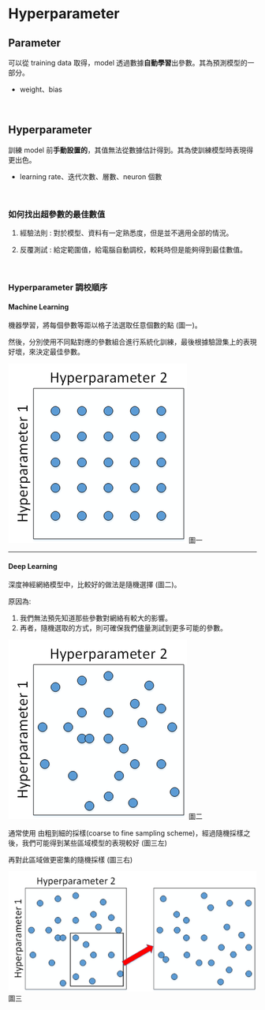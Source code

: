 # Hyperparameter
## Parameter
可以從 training data 取得，model 透過數據<b>自動學習</b>出參數。其為預測模型的一部分。

* weight、bias

<br>

## Hyperparameter
訓練 model 前<b>手動設置的</b>，其值無法從數據估計得到。其為使訓練模型時表現得更出色。

* learning rate、迭代次數、層數、neuron 個數

<br>

### 如何找出超參數的最佳數值

1. 經驗法則 : 對於模型、資料有一定熟悉度，但是並不適用全部的情況。

2. 反覆測試 : 給定範圍值，給電腦自動調校，較耗時但是能夠得到最佳數值。

<br>

### Hyperparameter 調校順序
#### Machine Learning
機器學習，將每個參數等距以格子法選取任意個數的點 (圖一)。

然後，分別使用不同點對應的參數組合進行系統化訓練，最後根據驗證集上的表現好壞，來決定最佳參數。

<img src='img/ML-Hyperparameter.png'>   圖一

<hr>

#### Deep Learning
深度神經網絡模型中，比較好的做法是隨機選擇 (圖二)。

原因為:
1. 我們無法預先知道那些參數對網絡有較大的影響。
2. 再者，隨機選取的方式，則可確保我們儘量測試到更多可能的參數。

<img src='img/DL-Hyperparameter01.png'> 圖二

通常使用 由粗到細的採樣(coarse to fine sampling scheme)，經過隨機採樣之後，我們可能得到某些區域模型的表現較好 (圖三左)

再對此區域做更密集的隨機採樣 (圖三右)

<img src='img/DL-Hyperparameter02.png'> 圖三